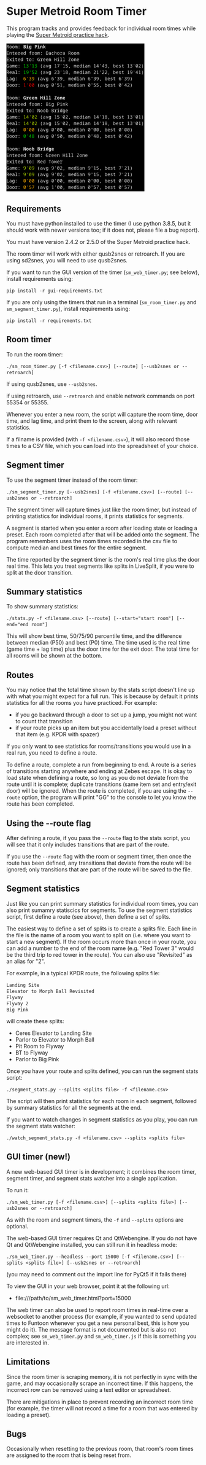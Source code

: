 Super Metroid Room Timer
========================

This program tracks and provides feedback for individual room times
while playing the [Super Metroid practice hack](https://smpractice.speedga.me/).

<img src="screenshots/sm_room_timer.png?raw=true" alt="Image of room timer in action" width="360">

Requirements
------------

You must have python installed to use the timer (I use python 3.8.5, but
it should work with newer versions too; if it does not, please file a
bug report).

You must have version 2.4.2 or 2.5.0 of the Super Metroid practice hack.

The room timer will work with either qusb2snes or retroarch.  If you are
using sd2snes, you will need to use qusb2snes.

If you want to run the GUI version of the timer (`sm_web_timer.py`; see
below), install requirements using:

```
pip install -r gui-requirements.txt
```

If you are only using the timers that run in a terminal
(`sm_room_timer.py` and `sm_segment_timer.py`), install requirements
using:

```
pip install -r requirements.txt
```

Room timer
----------

To run the room timer:

```
./sm_room_timer.py [-f <filename.csv>] [--route] [--usb2snes or --retroarch]
```

If using qusb2snes, use `--usb2snes`.

if using retroarch, use `--retroarch` and enable network commands on
port 55354 or 55355.

Whenever you enter a new room, the script will capture the room time,
door time, and lag time, and print them to the screen, along with
relevant statistics.

If a filname is provided (with `-f <filename.csv>`), it will also record
those times to a CSV file, which you can load into the spreadsheet of
your choice.

Segment timer
-------------

To use the segment timer instead of the room timer:

```
./sm_segment_timer.py [--usb2snes] [-f <filename.csv>] [--route] [--usb2snes or --retroarch]
```

The segment timer will capture times just like the room timer, but
instead of printing statistics for individual rooms, it prints
statistics for segments.

A segment is started when you enter a room after loading state or
loading a preset.  Each room completed after that will be added onto the
segment.  The program remembers uses the room times recorded in the csv
file to compute median and best times for the entire segment.

The time reported by the segment timer is the room's real time plus the
door real time.  This lets you treat segments like splits in LiveSplit,
if you were to split at the door transition.

Summary statistics
------------------

To show summary statistics:

```
./stats.py -f <filename.csv> [--route] [--start="start room"] [--end="end room"]
```

This will show best time, 50/75/90 percentile time, and the difference
between median (P50) and best (P0) time.  The time used is the real time
(game time + lag time) plus the door time for the exit door.  The total
time for all rooms will be shown at the bottom.

Routes
------

You may notice that the total time shown by the stats script doesn't
line up with what you might expect for a full run.  This is because by
default it prints statistics for all the rooms you have practiced.  For
example:

* if you go backward through a door to set up a jump, you might not want
  to count that transition
* if your route picks up an item but you accidentally load a preset
  without that item (e.g. KPDR with spazer)

If you only want to see statistics for rooms/transitions you would use
in a real run, you need to define a route.

To define a route, complete a run from beginning to end.  A route is a
series of transitions starting anywhere and ending at Zebes escape.  It
is okay to load state when defining a route, so long as you do not
deviate from the route until it is complete; duplicate transitions
(same item set and entry/exit door) will be ignored.  When the route is
completed, if you are using the `--route` option, the program will print
"GG" to the console to let you know the route has been completed.

Using the --route flag
----------------------

After defining a route, if you pass the `--route` flag to the stats
script, you will see that it only includes transitions that are part of
the route.

If you use the `--route` flag with the room or segment timer, then once
the route has been defined, any transitions that deviate from the route
will be ignored; only transitions that are part of the route will be
saved to the file.

Segment statistics
------------------

Just like you can print summary statistics for individual room times,
you can also print sumamry statiscics for segments.  To use the segment
statistics script, first define a route (see above), then define a set
of splits.

The easiest way to define a set of splits is to create a splits file.
Each line in the file is the name of a room you want to split on (i.e.
where you want to start a new segment).  If the room occurs more than
once in your route, you can add a number to the end of the room name
(e.g. "Red Tower 3" would be the third trip to red tower in the route).
You can also use "Revisited" as an alias for "2".

For example, in a typical KPDR route, the following splits file:

```
Landing Site
Elevator to Morph Ball Revisited
Flyway
Flyway 2
Big Pink
```

will create these splits:
* Ceres Elevator to Landing Site
* Parlor to Elevator to Morph Ball
* Pit Room to Flyway
* BT to Flyway
* Parlor to Big Pink

Once you have your route and splits defined, you can run the segment
stats script:

```
./segment_stats.py --splits <splits file> -f <filename.csv>
```

The script will then print statistics for each room in each segment,
followed by summary statistics for all the segments at the end.

If you want to watch changes in segment statistics as you play, you can
run the segment stats watcher:

```
./watch_segment_stats.py -f <filename.csv> --splits <splits file>
```

GUI timer (new!)
----------------

A new web-based GUI timer is in development; it combines the room timer,
segment timer, and segment stats watcher into a single application.

To run it:

```
./sm_web_timer.py [-f <filename.csv>] [--splits <splits file>] [--usb2snes or --retroarch]
```

As with the room and segment timers, the `-f` and `--splits` options are
optional.

The web-based GUI timer requires Qt and QtWebengine.  If you do not have
Qt and QtWebengine installed, you can still run it in headless mode:

```
./sm_web_timer.py --headless --port 15000 [-f <filename.csv>] [--splits <splits file>] [--usb2snes or --retroarch]
```

(you may need to comment out the import line for PyQt5 if it fails there)

To view the GUI in your web browser, point it at the following url:

* file:///path/to/sm_web_timer.html?port=15000

The web timer can also be used to report room times in real-time over a
websocket to another process (for example, if you wanted to send updated
times to Funtoon whenever you get a new personal best, this is how you
might do it).  The message format is not documented but is also not
complex; see `sm_web_timer.py` and `sm_web_timer.js` if this is
something you are interested in.

Limitations
-----------

Since the room timer is scraping memory, it is not perfectly in sync
with the game, and may occasionally scrape an incorrect time.  If this
happens, the incorrect row can be removed using a text editor or
spreadsheet.

There are mitigations in place to prevent recording an incorrect room
time (for example, the timer will not record a time for a room that was
entered by loading a preset).

Bugs
----

Occasionally when resetting to the previous room, that room's room times
are assigned to the room that is being reset from.
